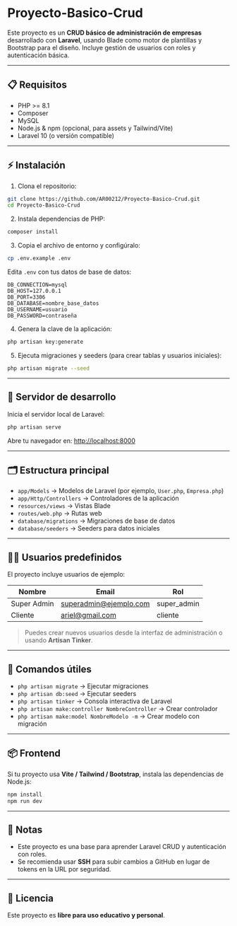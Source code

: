 # Proyecto-Basico-Crud

Este proyecto es un **CRUD básico de administración de empresas** desarrollado con **Laravel**, usando Blade como motor de plantillas y Bootstrap para el diseño. Incluye gestión de usuarios con roles y autenticación básica.

---

## 📋 Requisitos

- PHP >= 8.1  
- Composer  
- MySQL  
- Node.js & npm (opcional, para assets y Tailwind/Vite)  
- Laravel 10 (o versión compatible)

---

## ⚡ Instalación

1. Clona el repositorio:

```bash
git clone https://github.com/AR00212/Proyecto-Basico-Crud.git
cd Proyecto-Basico-Crud
````

2. Instala dependencias de PHP:

```bash
composer install
```

3. Copia el archivo de entorno y configúralo:

```bash
cp .env.example .env
```

Edita `.env` con tus datos de base de datos:

```
DB_CONNECTION=mysql
DB_HOST=127.0.0.1
DB_PORT=3306
DB_DATABASE=nombre_base_datos
DB_USERNAME=usuario
DB_PASSWORD=contraseña
```

4. Genera la clave de la aplicación:

```bash
php artisan key:generate
```

5. Ejecuta migraciones y seeders (para crear tablas y usuarios iniciales):

```bash
php artisan migrate --seed
```

---

## 🚀 Servidor de desarrollo

Inicia el servidor local de Laravel:

```bash
php artisan serve
```

Abre tu navegador en: [http://localhost:8000](http://localhost:8000)

---

## 🗂 Estructura principal

* `app/Models` → Modelos de Laravel (por ejemplo, `User.php`, `Empresa.php`)
* `app/Http/Controllers` → Controladores de la aplicación
* `resources/views` → Vistas Blade
* `routes/web.php` → Rutas web
* `database/migrations` → Migraciones de base de datos
* `database/seeders` → Seeders para datos iniciales

---

## 🧑‍💻 Usuarios predefinidos

El proyecto incluye usuarios de ejemplo:

| Nombre      | Email                                                   | Rol         |
| ----------- | ------------------------------------------------------- | ----------- |
| Super Admin | [superadmin@ejemplo.com](mailto:superadmin@ejemplo.com) | super_admin |
| Cliente     | [ariel@gmail.com](mailto:ariel@gmail.com)               | cliente     |

> Puedes crear nuevos usuarios desde la interfaz de administración o usando **Artisan Tinker**.

---

## 🔧 Comandos útiles

* `php artisan migrate` → Ejecutar migraciones
* `php artisan db:seed` → Ejecutar seeders
* `php artisan tinker` → Consola interactiva de Laravel
* `php artisan make:controller NombreController` → Crear controlador
* `php artisan make:model NombreModelo -m` → Crear modelo con migración

---

## 📦 Frontend

Si tu proyecto usa **Vite / Tailwind / Bootstrap**, instala las dependencias de Node.js:

```bash
npm install
npm run dev
```

---

## 📝 Notas

* Este proyecto es una base para aprender Laravel CRUD y autenticación con roles.
* Se recomienda usar **SSH** para subir cambios a GitHub en lugar de tokens en la URL por seguridad.

---

## 📜 Licencia

Este proyecto es **libre para uso educativo y personal**.

